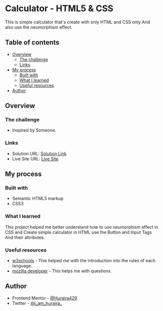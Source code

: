 # Calculator - HTML5 & CSS

This is simple calculator that's create with only HTML and CSS only And also use the neumorphism effect.

## Table of contents

- [Overview](#overview)
  - [The challenge](#the-challenge)
  - [Links](#links)
- [My process](#my-process)
  - [Built with](#built-with)
  - [What I learned](#what-i-learned)
  - [Useful resources](#useful-resources)
- [Author](#author)

## Overview

### The challenge

- Inspired by Someone.

### Links

- Solution URL: [Solution Link](https://github.com/Huraira429/Calculator_HTML)
- Live Site URL: [Live Site ](https://huraira429.github.io/Calculator_HTML/)

## My process

### Built with

- Semantic HTML5 markup
- CSS3

### What I learned

This project helped me better understand how to use neumorphism effect in CSS and Create simple calculator in HTML use the Button and Input Tags And their attributes.

### Useful resources

- [w3schools](https://www.w3schools.com/) - This helped me with the introduction into the rules of each language.
- [mozilla developer](https://developer.mozilla.org/) - This helps me with questions.

## Author

- Frontend Mentor - [@Huraira429](https://www.frontendmentor.io/profile/Huraira429)
- Twitter - [@i_am_huraira_](https://twitter.com/i_am_huraira_)


